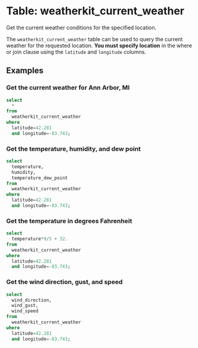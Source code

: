 # Table: weatherkit_current_weather

Get the current weather conditions for the specified location.

The `weatherkit_current_weather` table can be used to query the current weather for the requested location.
**You must specify location** in the where or join clause using the `latitude` and `longitude` columns.

## Examples

### Get the current weather for Ann Arbor, MI

```sql
select
  *
from
  weatherkit_current_weather
where
  latitude=42.281
  and longitude=-83.743;
```

### Get the temperature, humidity, and dew point

```sql
select
  temperature,
  humidity,
  temperature_dew_point
from
  weatherkit_current_weather
where
  latitude=42.281
  and longitude=-83.743;
```

### Get the temperature in degrees Fahrenheit

```sql
select
  temperature*9/5 + 32.
from
  weatherkit_current_weather
where
  latitude=42.281
  and longitude=-83.743;
```

### Get the wind direction, gust, and speed

```sql
select
  wind_direction,
  wind_gust,
  wind_speed
from
  weatherkit_current_weather
where
  latitude=42.281
  and longitude=-83.743;
```
